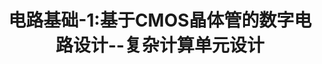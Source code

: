 ---
type: lecture 3.2
title: 电路基础-1:基于CMOS晶体管的数字电路设计--复杂计算单元设计
tldr: "课程情况介绍，简要介绍芯片发展历程，以及简要介绍前沿AI芯片体系结构"
hide_from_announcments: true
thumbnail: /static_files/presentations/Lecture1/Lecture1.jpg
---